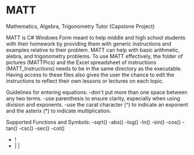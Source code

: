 # MATT
Mathematics, Algebra, Trigonometry Tutor (Capstone Project)

MATT is C# Windows Form meant to help middle and high school students with their homework by providing them with generic instructions and examples relative to their problem. MATT can help with basic arithmetic, alebra, and trigonometry problems.
To use MATT effectively, the folder of pictures (MATTPics) and the Excel spreadsheet of instructions (MATT_Instructions) needs to be in the same directory as the executable. Having access to these files also gives the user the chance to edit the instructions to reflect their own lessons or lectures on each topic.

Guidelines for entering equations:
-don't put more than one space between any two terms.
-use parenthesis to ensure clarity, especially when using division and exponents.
-use the carat character (^) to indicate an exponent and the asterix (*) to indicate multiplication.

Supported Functions and Symbols:
-sqrt()
-abs()
-log()
-ln()
-sin()
-cos()
-tan()
-csc()
-sec()
-cot()
- !
- | |
